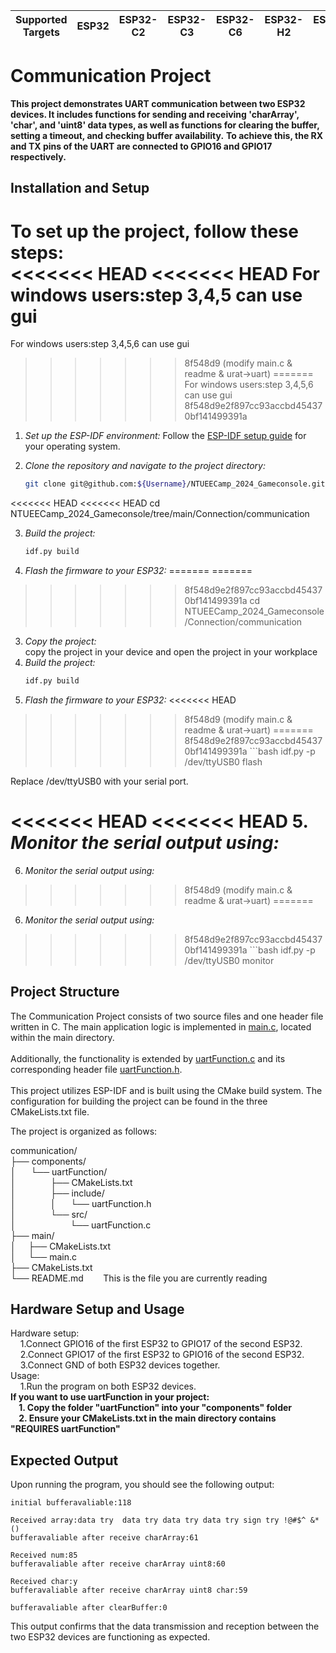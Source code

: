 | Supported Targets | ESP32 | ESP32-C2 | ESP32-C3 | ESP32-C6 | ESP32-H2 | ESP32-P4 | ESP32-S2 | ESP32-S3 |
| ----------------- | ----- | -------- | -------- | -------- | -------- | -------- | -------- | -------- |
# __Communication Project__

**This project demonstrates UART communication between two ESP32 devices. It includes functions for sending and receiving 'charArray', 'char', and 'uint8' data types, as well as functions for clearing the buffer, setting a timeout, and checking buffer availability.**
**To achieve this, the RX and TX pins of the UART are connected to GPIO16 and GPIO17 respectively.**

## Installation and Setup  
To set up the project, follow these steps:  
<<<<<<< HEAD
<<<<<<< HEAD
For windows users:step 3,4,5 can use gui
=======
For windows users:step 3,4,5,6 can use gui
>>>>>>> 8f548d9 (modify main.c & readme & urat->uart)
=======
For windows users:step 3,4,5,6 can use gui
>>>>>>> 8f548d9e2f897cc93accbd454370bf141499391a
1. _Set up the ESP-IDF environment:_ 
   Follow the [ESP-IDF setup guide](https://docs.espressif.com/projects/esp-idf/en/release-v5.2/esp32/get-started/index.html) for your operating system.

2. _Clone the repository and navigate to the project directory:_  
    ```bash
   git clone git@github.com:${Username}/NTUEECamp_2024_Gameconsole.git #using ssh    
<<<<<<< HEAD
<<<<<<< HEAD
   cd NTUEECamp_2024_Gameconsole/tree/main/Connection/communication

3. _Build the project:_
    ```bash
    idf.py build

4. _Flash the firmware to your ESP32:_
=======
=======
>>>>>>> 8f548d9e2f897cc93accbd454370bf141499391a
   cd NTUEECamp_2024_Gameconsole/Connection/communication
3. _Copy the project:_  
    copy the project in your device and open the project in your workplace
4. _Build the project:_
    ```bash
    idf.py build
5. _Flash the firmware to your ESP32:_
<<<<<<< HEAD
>>>>>>> 8f548d9 (modify main.c & readme & urat->uart)
=======
>>>>>>> 8f548d9e2f897cc93accbd454370bf141499391a
    ```bash
    idf.py -p /dev/ttyUSB0 flash

Replace /dev/ttyUSB0 with your serial port.

<<<<<<< HEAD
<<<<<<< HEAD
5. _Monitor the serial output using:_
=======
6. _Monitor the serial output using:_
>>>>>>> 8f548d9 (modify main.c & readme & urat->uart)
=======
6. _Monitor the serial output using:_
>>>>>>> 8f548d9e2f897cc93accbd454370bf141499391a
    ```bash
    idf.py -p /dev/ttyUSB0 monitor

## Project Structure
The Communication Project consists of two source files and one header file written in C. The main application logic is implemented in [main.c](main/main.c), located within the main directory.<br><br> Additionally, the functionality is extended by [uartFunction.c](components/uartFunction/src/uartFunction.c) and its corresponding header file [uartFunction.h](components/uartFunction/include/uartFunction.h).<br><br>
This project utilizes ESP-IDF and is built using the CMake build system. The configuration for building the project can be found in the three CMakeLists.txt file.

The project is organized as follows:

communication/  
├── components/  
│  &nbsp;&nbsp;&nbsp;&nbsp; └── uartFunction/  
│      &nbsp;&nbsp;&nbsp;&nbsp;&nbsp;&nbsp;&nbsp;&nbsp;&nbsp;&nbsp;&nbsp;&nbsp; ├── CMakeLists.txt  
│       &nbsp;&nbsp;&nbsp;&nbsp;&nbsp;&nbsp;&nbsp;&nbsp;&nbsp;&nbsp;&nbsp;&nbsp;&nbsp;├── include/  
│       &nbsp;&nbsp;&nbsp;&nbsp;&nbsp;&nbsp;&nbsp;&nbsp;&nbsp;&nbsp;&nbsp;&nbsp;&nbsp;│   &nbsp;&nbsp;&nbsp;&nbsp;&nbsp;└── uartFunction.h  
│       &nbsp;&nbsp;&nbsp;&nbsp;&nbsp;&nbsp;&nbsp;&nbsp;&nbsp;&nbsp;&nbsp;&nbsp;&nbsp;└── src/  
│           &nbsp;&nbsp;&nbsp;&nbsp;&nbsp;&nbsp;&nbsp;&nbsp;&nbsp;&nbsp;&nbsp;&nbsp;&nbsp;&nbsp;&nbsp;&nbsp;&nbsp;&nbsp;&nbsp;&nbsp;&nbsp;└── uartFunction.c  
├── main/  
│   &nbsp;&nbsp;&nbsp;&nbsp;├── CMakeLists.txt  
│   &nbsp;&nbsp;&nbsp;&nbsp;└── main.c  
├── CMakeLists.txt  
└── README.md&nbsp;&nbsp;&nbsp;&nbsp;&nbsp;&nbsp;&nbsp;&nbsp;This is the file you are currently reading

## Hardware Setup and Usage
Hardware setup:  
    &nbsp;&nbsp;&nbsp;&nbsp;1.Connect GPIO16 of the first ESP32 to GPIO17 of the second ESP32.    
    &nbsp;&nbsp;&nbsp;&nbsp;2.Connect GPIO17 of the first ESP32 to GPIO16 of the second ESP32.    
    &nbsp;&nbsp;&nbsp;&nbsp;3.Connect GND of both ESP32 devices together.  
Usage:  
    &nbsp;&nbsp;&nbsp;&nbsp;1.Run the program on both ESP32 devices.  
**If you want to use uartFunction in your project:  
    &nbsp;&nbsp;&nbsp;&nbsp;1. Copy the folder "uartFunction" into your "components" folder  
    &nbsp;&nbsp;&nbsp;&nbsp;2. Ensure your CMakeLists.txt in the main directory contains "REQUIRES uartFunction"**
## Expected Output
Upon running the program, you should see the following output:

    initial bufferavaliable:118

    Received array:data try  data try data try data try sign try !@#$^ &*()
    bufferavaliable after receive charArray:61

    Received num:85
    bufferavaliable after receive charArray uint8:60

    Received char:y
    bufferavaliable after receive charArray uint8 char:59

    bufferavaliable after clearBuffer:0

This output confirms that the data transmission and reception between the two ESP32 devices are functioning as expected.


